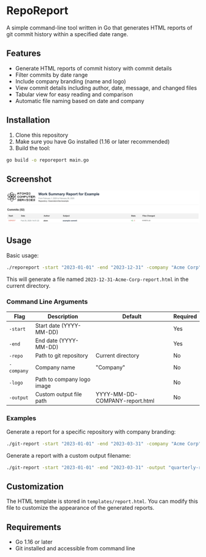 # RepoReport

A simple command-line tool written in Go that generates HTML reports of git commit history within a specified date range.

## Features

- Generate HTML reports of commit history with commit details
- Filter commits by date range
- Include company branding (name and logo)
- View commit details including author, date, message, and changed files
- Tabular view for easy reading and comparison
- Automatic file naming based on date and company

## Installation

1. Clone this repository
2. Make sure you have Go installed (1.16 or later recommended)
3. Build the tool:

```bash
go build -o reporeport main.go
```

## Screenshot

![reporeport example](example.png "reporeport example")

## Usage

Basic usage:

```bash
./reporeport -start "2023-01-01" -end "2023-12-31" -company "Acme Corp" -repo "/path/to/repository"
```

This will generate a file named `2023-12-31-Acme-Corp-report.html` in the current directory.

### Command Line Arguments

| Flag | Description | Default | Required |
|------|-------------|---------|----------|
| `-start` | Start date (YYYY-MM-DD) | | Yes |
| `-end` | End date (YYYY-MM-DD) | | Yes |
| `-repo` | Path to git repository | Current directory | No |
| `-company` | Company name | "Company" | No |
| `-logo` | Path to company logo image | | No |
| `-output` | Custom output file path | YYYY-MM-DD-COMPANY-report.html | No |

### Examples

Generate a report for a specific repository with company branding:

```bash
./git-report -start "2023-01-01" -end "2023-03-31" -company "Acme Corp" -repo "/path/to/repo" -logo "/path/to/logo.png"
```

Generate a report with a custom output filename:

```bash
./git-report -start "2023-01-01" -end "2023-03-31" -output "quarterly-report-q1.html"
```

## Customization

The HTML template is stored in `templates/report.html`. You can modify this file to customize the appearance of the generated reports.

## Requirements

- Go 1.16 or later
- Git installed and accessible from command line
